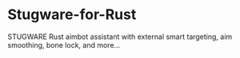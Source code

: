 # Stugware-for-Rust
STUGWARE Rust aimbot assistant with external smart targeting, aim smoothing, bone lock, and more...
